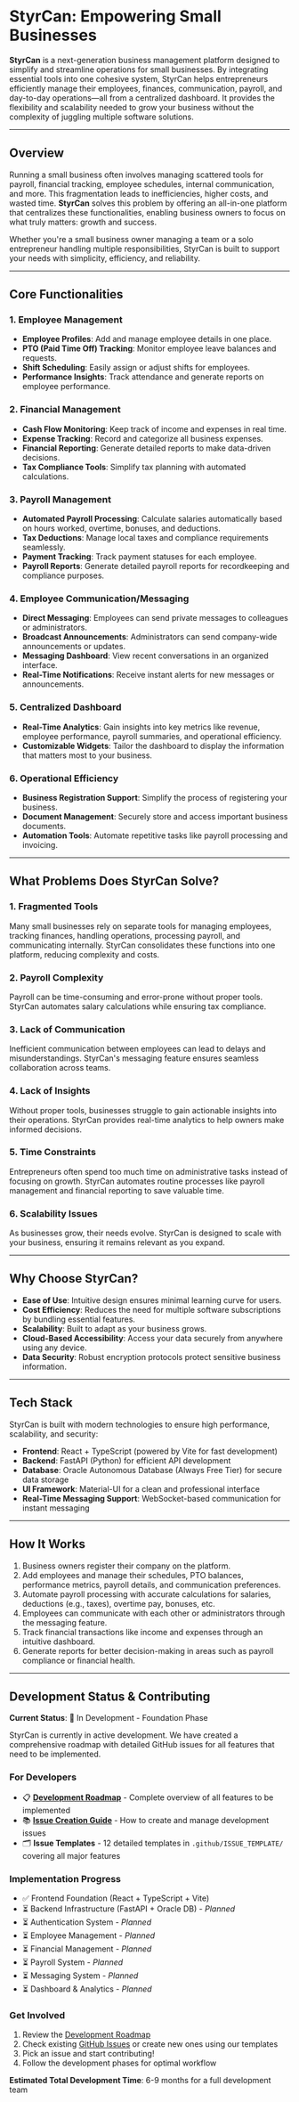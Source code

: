 # **StyrCan: Empowering Small Businesses**

**StyrCan** is a next-generation business management platform designed to simplify and streamline operations for small businesses. By integrating essential tools into one cohesive system, StyrCan helps entrepreneurs efficiently manage their employees, finances, communication, payroll, and day-to-day operations—all from a centralized dashboard. It provides the flexibility and scalability needed to grow your business without the complexity of juggling multiple software solutions.

---

## **Overview**

Running a small business often involves managing scattered tools for payroll, financial tracking, employee schedules, internal communication, and more. This fragmentation leads to inefficiencies, higher costs, and wasted time. **StyrCan** solves this problem by offering an all-in-one platform that centralizes these functionalities, enabling business owners to focus on what truly matters: growth and success.

Whether you're a small business owner managing a team or a solo entrepreneur handling multiple responsibilities, StyrCan is built to support your needs with simplicity, efficiency, and reliability.

---

## **Core Functionalities**

### **1. Employee Management**
- **Employee Profiles**: Add and manage employee details in one place.
- **PTO (Paid Time Off) Tracking**: Monitor employee leave balances and requests.
- **Shift Scheduling**: Easily assign or adjust shifts for employees.
- **Performance Insights**: Track attendance and generate reports on employee performance.

### **2. Financial Management**
- **Cash Flow Monitoring**: Keep track of income and expenses in real time.
- **Expense Tracking**: Record and categorize all business expenses.
- **Financial Reporting**: Generate detailed reports to make data-driven decisions.
- **Tax Compliance Tools**: Simplify tax planning with automated calculations.

### **3. Payroll Management**
- **Automated Payroll Processing**: Calculate salaries automatically based on hours worked, overtime, bonuses, and deductions.
- **Tax Deductions**: Manage local taxes and compliance requirements seamlessly.
- **Payment Tracking**: Track payment statuses for each employee.
- **Payroll Reports**: Generate detailed payroll reports for recordkeeping and compliance purposes.

### **4. Employee Communication/Messaging**
- **Direct Messaging**: Employees can send private messages to colleagues or administrators.
- **Broadcast Announcements**: Administrators can send company-wide announcements or updates.
- **Messaging Dashboard**: View recent conversations in an organized interface.
- **Real-Time Notifications**: Receive instant alerts for new messages or announcements.

### **5. Centralized Dashboard**
- **Real-Time Analytics**: Gain insights into key metrics like revenue, employee performance, payroll summaries, and operational efficiency.
- **Customizable Widgets**: Tailor the dashboard to display the information that matters most to your business.

### **6. Operational Efficiency**
- **Business Registration Support**: Simplify the process of registering your business.
- **Document Management**: Securely store and access important business documents.
- **Automation Tools**: Automate repetitive tasks like payroll processing and invoicing.

---

## **What Problems Does StyrCan Solve?**

### **1. Fragmented Tools**
Many small businesses rely on separate tools for managing employees, tracking finances, handling operations, processing payroll, and communicating internally. StyrCan consolidates these functions into one platform, reducing complexity and costs.

### **2. Payroll Complexity**
Payroll can be time-consuming and error-prone without proper tools. StyrCan automates salary calculations while ensuring tax compliance.

### **3. Lack of Communication**
Inefficient communication between employees can lead to delays and misunderstandings. StyrCan's messaging feature ensures seamless collaboration across teams.

### **4. Lack of Insights**
Without proper tools, businesses struggle to gain actionable insights into their operations. StyrCan provides real-time analytics to help owners make informed decisions.

### **5. Time Constraints**
Entrepreneurs often spend too much time on administrative tasks instead of focusing on growth. StyrCan automates routine processes like payroll management and financial reporting to save valuable time.

### **6. Scalability Issues**
As businesses grow, their needs evolve. StyrCan is designed to scale with your business, ensuring it remains relevant as you expand.

---

## **Why Choose StyrCan?**

- **Ease of Use**: Intuitive design ensures minimal learning curve for users.
- **Cost Efficiency**: Reduces the need for multiple software subscriptions by bundling essential features.
- **Scalability**: Built to adapt as your business grows.
- **Cloud-Based Accessibility**: Access your data securely from anywhere using any device.
- **Data Security**: Robust encryption protocols protect sensitive business information.

---

## **Tech Stack**

StyrCan is built with modern technologies to ensure high performance, scalability, and security:
- **Frontend**: React + TypeScript (powered by Vite for fast development)
- **Backend**: FastAPI (Python) for efficient API development
- **Database**: Oracle Autonomous Database (Always Free Tier) for secure data storage
- **UI Framework**: Material-UI for a clean and professional interface
- **Real-Time Messaging Support**: WebSocket-based communication for instant messaging

---

## **How It Works**

1. Business owners register their company on the platform.
2. Add employees and manage their schedules, PTO balances, performance metrics, payroll details, and communication preferences.
3. Automate payroll processing with accurate calculations for salaries, deductions (e.g., taxes), overtime pay, bonuses, etc.
4. Employees can communicate with each other or administrators through the messaging feature.
5. Track financial transactions like income and expenses through an intuitive dashboard.
6. Generate reports for better decision-making in areas such as payroll compliance or financial health.

---

## **Development Status & Contributing**

**Current Status**: 🚧 In Development - Foundation Phase

StyrCan is currently in active development. We have created a comprehensive roadmap with detailed GitHub issues for all features that need to be implemented.

### **For Developers**
- 📋 **[Development Roadmap](DEVELOPMENT_ROADMAP.md)** - Complete overview of all features to be implemented
- 📚 **[Issue Creation Guide](.github/ISSUE_CREATION_GUIDE.md)** - How to create and manage development issues
- 🗂️ **Issue Templates** - 12 detailed templates in `.github/ISSUE_TEMPLATE/` covering all major features

### **Implementation Progress**
- ✅ Frontend Foundation (React + TypeScript + Vite)  
- ⏳ Backend Infrastructure (FastAPI + Oracle DB) - *Planned*
- ⏳ Authentication System - *Planned*  
- ⏳ Employee Management - *Planned*
- ⏳ Financial Management - *Planned*
- ⏳ Payroll System - *Planned*
- ⏳ Messaging System - *Planned*
- ⏳ Dashboard & Analytics - *Planned*

### **Get Involved**
1. Review the [Development Roadmap](DEVELOPMENT_ROADMAP.md)
2. Check existing [GitHub Issues](../../issues) or create new ones using our templates
3. Pick an issue and start contributing!
4. Follow the development phases for optimal workflow

**Estimated Total Development Time**: 6-9 months for a full development team